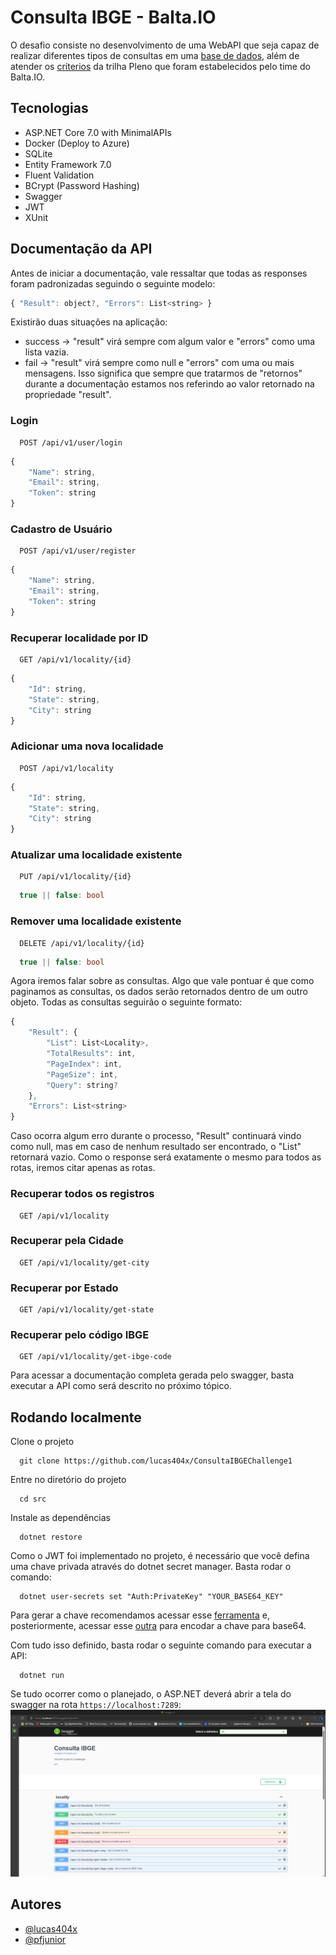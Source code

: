 
# Consulta IBGE - Balta.IO

O desafio consiste no desenvolvimento de uma WebAPI que seja capaz de realizar diferentes tipos de consultas em uma [base de dados](https://github.com/andrebaltieri/ibge), além de atender os [críterios](https://baltaio.blob.core.windows.net/temp/desafio-dotnet/01-sobre.pdf) da trilha Pleno que foram estabelecidos pelo time do Balta.IO.
## Tecnologias
- ASP.NET Core 7.0 with MinimalAPIs
- Docker (Deploy to Azure)
- SQLite
- Entity Framework 7.0
- Fluent Validation
- BCrypt (Password Hashing)
- Swagger
- JWT
- XUnit
## Documentação da API
Antes de iniciar a documentação, vale ressaltar que todas as responses foram padronizadas seguindo o seguinte modelo:
```javascript
{ "Result": object?, "Errors": List<string> }
```
Existirão duas situações na aplicação:
- success -> "result" virá sempre com algum valor e "errors" como uma lista vazia.
- fail -> "result" virá sempre como null e "errors" com uma ou mais mensagens.
Isso significa que sempre que tratarmos de "retornos" durante a documentação estamos nos referindo ao valor retornado na propriedade "result".

### Login

```
  POST /api/v1/user/login
```
```javascript
{
    "Name": string,
    "Email": string,
    "Token": string
}
```
### Cadastro de Usuário

```
  POST /api/v1/user/register
```
```javascript
{
    "Name": string,
    "Email": string,
    "Token": string
}
```

### Recuperar localidade por ID

```
  GET /api/v1/locality/{id}
```
```javascript
{
    "Id": string,
    "State": string,
    "City": string
}
```
### Adicionar uma nova localidade

```
  POST /api/v1/locality
```
```javascript
{
    "Id": string,
    "State": string,
    "City": string
}
```
### Atualizar uma localidade existente

```
  PUT /api/v1/locality/{id}
```
```csharp
  true || false: bool
```
### Remover uma localidade existente

```
  DELETE /api/v1/locality/{id}
```
```csharp
  true || false: bool
```
Agora iremos falar sobre as consultas. Algo que vale pontuar é que como paginamos as consultas, os dados serão retornados dentro de um outro objeto. Todas as consultas seguirão o seguinte formato:
```javascript
{ 
    "Result": {
        "List": List<Locality>,
        "TotalResults": int,
        "PageIndex": int,
        "PageSize": int,
        "Query": string?
    }, 
    "Errors": List<string> 
}
```
Caso ocorra algum erro durante o processo, "Result" continuará vindo como null, mas em caso de nenhum resultado ser encontrado, o "List" retornará vazio. Como o response será exatamente o mesmo para todos as rotas, iremos citar apenas as rotas.
### Recuperar todos os registros
```
  GET /api/v1/locality
```
### Recuperar pela Cidade
```
  GET /api/v1/locality/get-city
```
### Recuperar por Estado
```
  GET /api/v1/locality/get-state
```
### Recuperar pelo código IBGE
```
  GET /api/v1/locality/get-ibge-code
```
Para acessar a documentação completa gerada pelo swagger, basta executar a API como será descrito no próximo tópico.
## Rodando localmente

Clone o projeto

```psw
  git clone https://github.com/lucas404x/ConsultaIBGEChallenge1
```

Entre no diretório do projeto

```psw
  cd src
```

Instale as dependências

```psw
  dotnet restore
```

Como o JWT foi implementado no projeto, é necessário que você defina uma chave privada através do dotnet secret manager. Basta rodar o comando:

```psw
  dotnet user-secrets set "Auth:PrivateKey" "YOUR_BASE64_KEY"
```
Para gerar a chave recomendamos acessar esse [ferramenta](https://codepen.io/corenominal/pen/rxOmMJ) e, posteriormente, acessar esse [outra](https://www.base64encode.net/) para encodar a chave para base64.

Com tudo isso definido, basta rodar o seguinte comando para executar a API: 
```psw
  dotnet run
```
Se tudo ocorrer como o planejado, o ASP.NET deverá abrir a tela do swagger na rota ```https://localhost:7289```:
![Swagger page](./assets/docs/swagger-design.png)

## Autores
- [@lucas404x](https://github.com/lucas404x)
- [@pfjunior](https://github.com/pfjunior)

